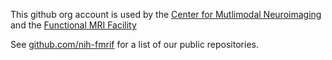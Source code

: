 This github org account is used by the [Center for Mutlimodal Neuroimaging](https://cmn.nimh.nih.gov) and the [Functional MRI Facility](https://fmrif.nimh.nih.gov)

See [github.com/nih-fmrif](https://github.com/nih-fmrif) for a list of our public repositories.
